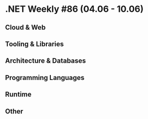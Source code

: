 # .NET Weekly #86 (04.06 - 10.06)

## Cloud & Web

## Tooling & Libraries

## Architecture & Databases

## Programming Languages

## Runtime

## Other
